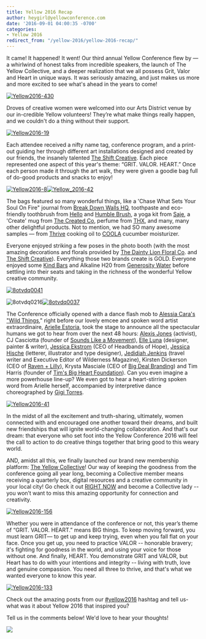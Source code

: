```yaml
---
title: Yellow 2016 Recap
author: heygirl@yellowconference.com
date: '2016-09-01 04:00:35 -0700'
categories:
- Yellow 2016
redirect_from: "/yellow-2016/yellow-2016-recap/"
---
```


It came! It happened! It went! Our third annual Yellow Conference flew by — a whirlwind of honest talks from incredible speakers, the launch of The Yellow Collective, and a deeper realization that we all possess Grit, Valor and Heart in unique ways. It was seriously amazing, and just makes us more and more excited to see what's ahead in the years to come!

[![Yellow2016-430](http://yellowconference.com/wp-content/uploads/2016/08/Yellow2016-430.jpg)](http://yellowconference.com/wp-content/uploads/2016/08/Yellow2016-430.jpg)

Droves of creative women were welcomed into our Arts District venue by our in-credible Yellow volunteers! They’re what make things really happen, and we couldn't do a thing without their support.

[![Yellow2016-19](http://yellowconference.com/wp-content/uploads/2016/09/Yellow2016-19.jpg)](http://yellowconference.com/wp-content/uploads/2016/09/Yellow2016-19.jpg)

Each attendee received a nifty name tag, conference program, and a print-out guiding her through different art installations designed and created by our friends, the insanely talented [The Shift Creative](http://theshiftcreative.com/). Each piece represented one aspect of this year's theme: “GRIT. VALOR. HEART.” Once each person made it through the art walk, they were given a goodie bag full of do-good products and snacks to enjoy!

[![Yellow2016-8](http://yellowconference.com/wp-content/uploads/2016/08/Yellow2016-8.jpg)](http://yellowconference.com/wp-content/uploads/2016/08/Yellow2016-8.jpg)[![Yellow_2016-42](http://yellowconference.com/wp-content/uploads/2016/08/Yellow_2016-42.jpg)](http://yellowconference.com/wp-content/uploads/2016/08/Yellow_2016-42.jpg)

The bags featured so many wonderful things, like a 'Chase What Sets Your Soul On Fire" journal from [Break Down Walls HQ](https://www.breakdownwallshq.com/), toothpaste and eco-friendly toothbrush from [Hello](http://www.hello-products.com/) and [Humble Brush](http://www.humblebrush.com/), a yoga kit from [Saje](http://saje.ca/), a 'Create' mug from [The Created Co](http://thecreated.co/), perfume from [THX](https://thx.co/), and many, many other delightful products. Not to mention, we had SO many awesome samples — from [Thrive](http://www.thrivealgae.com/) cooking oil to [COOLA](http://www.coolasuncare.com/?gclid=Cj0KEQjwgJq-BRCFqcLW8_DU9agBEiQAz8Koh2MhEtT6LT8m1DCKQOb5zOWr61FZ_moeH_FBvmWXYhMaAgHA8P8HAQ) cucumber moisturizer.

Everyone enjoyed striking a few poses in the photo booth (with the most amazing decorations and florals provided by [The Dainty Lion Floral Co](http://www.thedaintylion.com/). and [The Shift Creative](http://theshiftcreative.com/)). Everything those two brands create is GOLD. Everyone enjoyed some [Kind Bars](http://www.kindsnacks.com/) and Alkaline H20 from [Generosity Water](http://generositywater.com/) before settling into their seats and taking in the richness of the wonderful Yellow creative community.

[![8otvdq0041](http://yellowconference.com/wp-content/uploads/2016/08/8otvdq0041.jpg)](http://yellowconference.com/wp-content/uploads/2016/08/8otvdq0041.jpg)

![8otvdq0216](http://yellowconference.com/wp-content/uploads/2016/08/8otvdq0216.jpg)[![8otvdq0037](http://yellowconference.com/wp-content/uploads/2016/08/8otvdq0037.jpg)](http://yellowconference.com/wp-content/uploads/2016/08/8otvdq0037.jpg)

The Conference officially opened with a dance flash mob to [Alessia Cara's "Wild Things](https://www.youtube.com/watch?v=De30ET0dQpQ)," right before our lovely emcee and spoken word artist extraordinaire, [Arielle Estoria](http://arielleestoria.com/), took the stage to announce all the spectacular humans we got to hear from over the next 48 hours: [Alexis Jones](http://alexisjones.com/) (activist), CJ Casciotta (founder of [Sounds Like a Movement](http://www.soundslikeamovement.com/)), [Elle Luna](https://www.instagram.com/elleluna/?hl=en) (designer, painter & writer), [Jessica Ekstrom](http://www.jessekstrom.com/) (CEO of Headbands of Hope), [Jessica Hische](http://jessicahische.is/) (letterer, illustrator and type designer), [Jedidiah Jenkins](http://www.jedidiahjenkins.com/) (travel writer and Executive Editor of Wilderness Magazine), Kirsten Dickerson (CEO of [Raven + Lilly](http://www.ravenandlily.com/)), Krysta Masciale (CEO of [Big Deal Branding](http://www.bigdealbranding.com/)) and Tim Harris (founder of [Tim's Big Heart Foundation](https://timsbigheartfoundation.org/)). Can you even imagine a more powerhouse line-up? We even got to hear a heart-stirring spoken word from Arielle herself, accompanied by interpretive dance choreographed by [Gigi Torres](http://establishyourempire.com/).

[![Yellow2016-41](http://yellowconference.com/wp-content/uploads/2016/08/Yellow2016-41.jpg)](http://yellowconference.com/wp-content/uploads/2016/08/Yellow2016-41.jpg)

In the midst of all the excitement and truth-sharing, ultimately, women connected with and encouraged one another toward their dreams, and built new friendships that will ignite world-changing collaboration. And that's our dream: that everyone who set foot into the Yellow Conference 2016 will feel the call to action to do creative things together that bring good to this weary world.

AND, amidst all this, we finally launched our brand new membership platform: [The Yellow Collective](http://yellowcollective.co/)! Our way of keeping the goodness from the conference going all year long, becoming a Collective member means receiving a quarterly box, digital resources and a creative community in your local city! Go check it out [RIGHT NOW](http://yellowcollective.co/) and become a Collective lady -- you won’t want to miss this amazing opportunity for connection and creativity.

[![Yellow2016-156](http://yellowconference.com/wp-content/uploads/2016/08/Yellow2016-156.jpg)](http://yellowconference.com/wp-content/uploads/2016/08/Yellow2016-156.jpg)

Whether you were in attendance of the conference or not, this year’s theme of “GRIT. VALOR. HEART.” means BIG things. To keep moving forward, you must learn GRIT— to get up and keep trying, even when you fall flat on your face. Once you get up, you need to practice VALOR -- honorable bravery; it's fighting for goodness in the world, and using your voice for those without one. And finally, HEART. You demonstrate GRIT and VALOR, but Heart has to do with your intentions and integrity -- living with truth, love and genuine compassion. You need all three to thrive, and that's what we wanted everyone to know this year.

[![Yellow2016-133](http://yellowconference.com/wp-content/uploads/2016/08/Yellow2016-133.jpg)](http://yellowconference.com/wp-content/uploads/2016/08/Yellow2016-133.jpg)

Check out the amazing posts from our [#yellow2016](https://www.instagram.com/explore/tags/yellow2016/) hashtag and tell us- what was it about Yellow 2016 that inspired you?

Tell us in the comments below! We'd love to hear your thoughts!

[![](https://lh3.googleusercontent.com/PLgiNHFRVmFsLP41efysqdUJ9SZ-AcJD3c5aX2chYUhgBTYI52sHFjId--lSB85ZE8liKk_tGGuQ32hJHUmjbw=s0)](https://yellowcollective.leadpages.co/leadbox/14275ef73f72a2%3A17a2246bc746dc/5739407210446848/)
